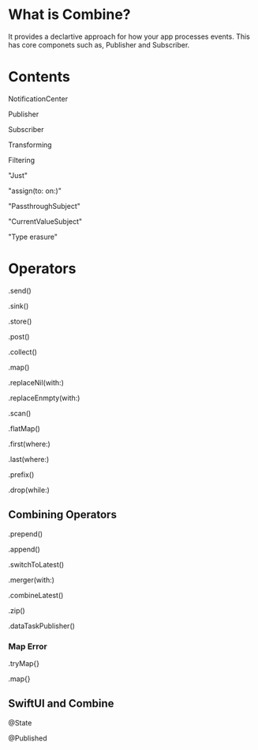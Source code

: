 # What is Combine?

It provides a declartive approach for how your app processes events. This has core componets such as, Publisher and Subscriber.

# Contents

NotificationCenter

Publisher

Subscriber

Transforming 

Filtering


"Just"

"assign(to: on:)"

"PassthroughSubject"

"CurrentValueSubject"

"Type erasure"


# Operators

.send()

.sink()

.store()

.post()


.collect()

.map()

.replaceNil(with:)

.replaceEnmpty(with:)

.scan()

.flatMap()


.first(where:)

.last(where:)

.prefix()

.drop(while:)

## Combining Operators

.prepend()

.append()

.switchToLatest()

.merger(with:)

.combineLatest()

.zip()



.dataTaskPublisher()

### Map Error

.tryMap{} 

.map{}


## SwiftUI and Combine

@State

@Published

